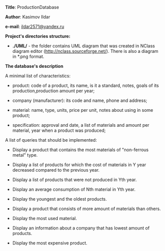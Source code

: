 **Title**:        ProductionDatabase

**Author**:       Kasimov Ildar

**e-mail**:       ildar2571@yandex.ru

**Project's directories structure:**

- __./UML/__ - the folder contains UML diagram that was created in NClass diagram editor (http://nclass.sourceforge.net/). There is also a diagram in *.png format.

**The database's description**

<Production>
A minimal list of characteristics:

- product: code of a product, its name, is it a standard, notes, goals of its production,production amount per year;

- company (manufacturer): its code and name, phone and address;

- material: name, type, units, price per unit, notes about using in some product;

- specification: approval and date, a list of materials and amount per material, year when a product was produced;

A list of queries that should be implemented:

- Display a product that contains the most materials of "non-ferrous metal" type.

- Display a list of products for which the cost of materials in Y year decreased compared to the previous year.

- Display a list of products that were not produced in Yth year.

- Display an average consumption of Nth material in Yth year.

- Display the youngest and the oldest products.

- Display a product that consists of more amount of materials than others.

- Display the most used material.

- Display an information about a company that has lowest amount of products.

- Display the most expensive product.
